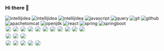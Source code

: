 ### Hi there 👋


<div>

  <img src="https://img.shields.io/badge/Java-ED8B00?style=flat&logo=intellijidea&logoColor=white" alt="intellijidea">

  <img src="https://img.shields.io/badge/eclipseide-2C2255?style=flat&logo=intellijidea&logoColor=white" alt="intellijidea">
  <img src="https://img.shields.io/badge/intellijidea-000000?style=flat&logo=intellijidea&logoColor=white" alt="intellijidea">
  <img src="https://img.shields.io/badge/javascript-F7DF1E?style=flat&logo=React&logoColor=white" alt="javascript">
  <img src="https://img.shields.io/badge/jquery-0769AD?style=flat&logo=React&logoColor=white" alt="jquery">
  <img src="https://img.shields.io/badge/git-F05032?style=flat&logo=React&logoColor=white" alt="git">
  <img src="https://img.shields.io/badge/github-181717?style=flat&logo=React&logoColor=white" alt="github">  
  <img src="https://img.shields.io/badge/apachetomcat-F8DC75?style=flat&logo=React&logoColor=white" alt="apachetomcat">  
  <img src="https://img.shields.io/badge/openjdk-437291?style=flat&logo=React&logoColor=white" alt="openjdk">  
  
  <img src="https://img.shields.io/badge/React-61DAFB?style=flat&logo=React&logoColor=white" alt="react">
  <img src="https://img.shields.io/badge/spring-6DB33F?style=flat&logo=spring&logoColor=white" alt="spring">
  <img src="https://img.shields.io/badge/springboot-6DB33F?style=flat&logo=springboot&logoColor=white" alt="springboot">



   
  

</div>

<div>

  
  <img src="https://img.shields.io/badge/Windows-0078D6?style=for-the-badge&logo=windows&logoColor=white" alt="image" style="height: 20px; border-radius: 40px;">
  <img src="https://img.shields.io/badge/Eclipse-2C2255?style=for-the-badge&logo=eclipse&logoColor=white" alt="image" style="height: 20px; border-radius: 40px;">	
  <img src="https://img.shields.io/badge/Java-ED8B00?style=for-the-badge&logo=openjdk&logoColor=white" alt="image" style="height: 20px; border-radius: 40px;">
  <img src="https://img.shields.io/badge/Spring-6DB33F?style=for-the-badge&logo=spring&logoColor=white" alt="image" style="height: 20px; border-radius: 40px;">
  <img src="https://img.shields.io/badge/HTML-239120?style=for-the-badge&logo=html5&logoColor=white" alt="image" style="height: 20px; border-radius: 40px;">
  <img src="https://img.shields.io/badge/HTML5-E34F26?style=for-the-badge&logo=html5&logoColor=white" alt="image" style="height: 20px; border-radius: 40px;">
  <img src="https://img.shields.io/badge/CSS3-1572B6?style=for-the-badge&logo=css3&logoColor=white" alt="image" style="height: 20px; border-radius: 40px;">
  <img src="https://img.shields.io/badge/jQuery-0769AD?style=for-the-badge&logo=jquery&logoColor=white" alt="image" style="height: 20px; border-radius: 40px;">
  <img src="https://img.shields.io/badge/JavaScript-F7DF1E?style=for-the-badge&logo=JavaScript&logoColor=white" alt="image" style="height: 20px; border-radius: 40px;">
  <img src="https://img.shields.io/badge/Oracle-F80000?style=for-the-badge&logo=oracle&logoColor=black" alt="image" style="height: 20px; border-radius: 40px;">
  <img src="https://img.shields.io/badge/Google_Cloud-4285F4?style=for-the-badge&logo=google-cloud&logoColor=white" alt="image" style="height: 20px; border-radius: 40px;">

</div>
  

<div>
    <img src="https://img.shields.io/badge/Discord-7289DA?style=for-the-badge&logo=discord&logoColor=white" alt="image" style="height: 20px; border-radius: 40px;">
  <img src="https://img.shields.io/badge/GitHub-100000?style=for-the-badge&logo=github&logoColor=white" alt="image" style="height: 20px; border-radius: 40px;">
  <img src="https://img.shields.io/badge/Notion-000000?style=for-the-badge&logo=notion&logoColor=white" alt="image" style="height: 20px; border-radius: 40px;">
</div>


 <div>
 <img src="https://img.shields.io/badge/Microsoft_Excel-217346?style=for-the-badge&logo=microsoft-excel&logoColor=white" alt="image" style="height: 20px; border-radius: 40px;">
  <img src="https://img.shields.io/badge/Microsoft_PowerPoint-B7472A?style=for-the-badge&logo=microsoft-powerpoint&logoColor=white" alt="image" style="height: 20px; border-radius: 40px;">
  <img src="https://img.shields.io/badge/Adobe%20Photoshop-31A8FF?logo=adobephotoshop&logoColor=fff&style=for-the-badge" alt="image" style="height: 20px; border-radius: 40px;">
  <img src="https://img.shields.io/badge/Adobe%20After%20Effects-99F?logo=adobeaftereffects&logoColor=fff&style=for-the-badge" alt="image" style="height: 20px; border-radius: 40px;">
  <img src="https://img.shields.io/badge/Adobe%20Premiere%20Pro-99F?logo=adobepremierepro&logoColor=fff&style=for-the-badge" alt="image" style="height: 20px; border-radius: 40px;">


<!--
**Minji0A0/Minji0A0** is a ✨ _special_ ✨ repository because its `README.md` (this file) appears on your GitHub profile.

Here are some ideas to get you started:

- 🔭 I’m currently working on ...
- 🌱 I’m currently learning ...
- 👯 I’m looking to collaborate on ...
- 🤔 I’m looking for help with ...
- 💬 Ask me about ...
- 📫 How to reach me: ...
- 😄 Pronouns: ...
- ⚡ Fun fact: ...
-->
